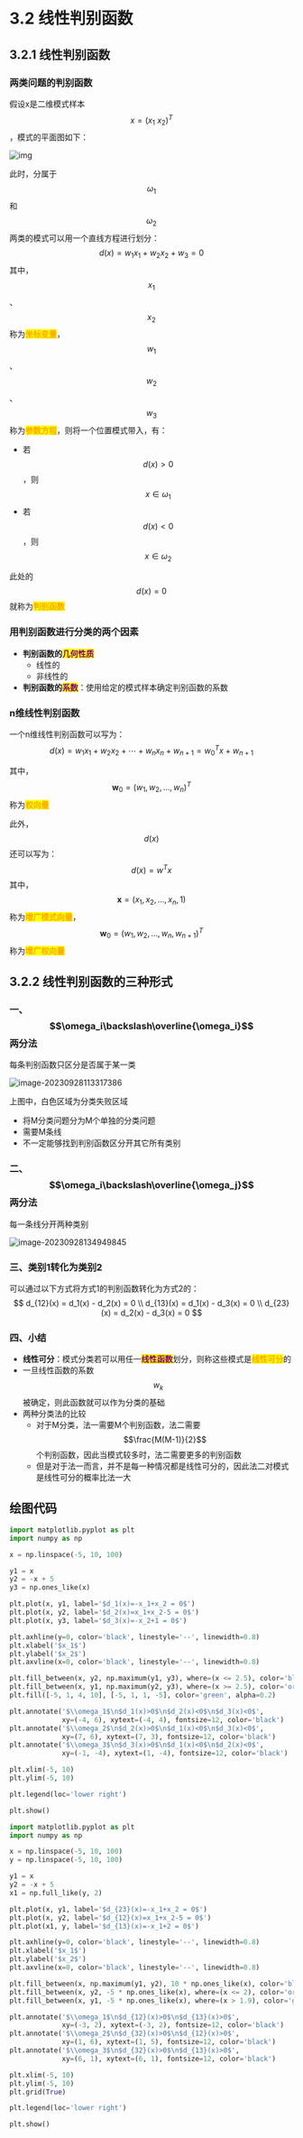 # 3.2 线性判别函数

## 3.2.1 线性判别函数

### 两类问题的判别函数

假设x是二维模式样本$$x=(x_1\ x_2)^T$$，模式的平面图如下：

![img](../.gitbook/assets/3.2.1.jpg)

此时，分属于$$\omega_1$$和$$\omega_2$$两类的模式可以用一个直线方程进行划分：
$$
d(x) = w_1x_1 + w_2x_2 + w_3 = 0
$$
其中，$$x_1$$、$$x_2$$称为<mark style="color:orange;">**坐标变量**</mark>，$$w_1$$、$$w_2$$、$$w_3$$称为<mark style="color:orange;">**参数方程**</mark>，则将一个位置模式带入，有：

- 若$$d(x)>0$$，则$$x\in \omega_1$$
- 若$$d(x)<0$$，则$$x\in \omega_2$$

此处的$$d(x)=0$$就称为<mark style="color:orange;">**判别函数**</mark>



### 用判别函数进行分类的两个因素

- **判别函数的<mark style="color:purple;">几何性质</mark>**
  - 线性的
  - 非线性的
- **判别函数的<mark style="color:purple;">系数</mark>**：使用给定的模式样本确定判别函数的系数





### n维线性判别函数

一个n维线性判别函数可以写为：
$$
d(x)=w_1x_1 + w_2x_2 + \cdots + w_nx_n + w_{n+1} = w_0^Tx + w_{n+1}
$$


其中，$$\boldsymbol{w}_0=(w_1,w_2,\dots,w_n)^T$$称为<mark style="color:orange;">**权向量**</mark>

此外，$$d(x)$$还可以写为：
$$
d(x)=w^Tx
$$
其中，$$\boldsymbol{x}=(x_1,x_2,\dots,x_n,1)$$称为<mark style="color:orange;">**增广模式向量**</mark>，$$\boldsymbol{w}_0=(w_1,w_2,\dots,w_n,w_{n+1})^T$$称为<mark style="color:orange;">**增广权向量**</mark>



## 3.2.2 线性判别函数的三种形式

### 一、$$\omega_i\backslash\overline{\omega_i}$$两分法

每条判别函数只区分是否属于某一类

![image-20230928113317386](../.gitbook/assets/3.2.2.png)

上图中，白色区域为分类失败区域

- 将M分类问题分为M个单独的分类问题
- 需要M条线
- 不一定能够找到判别函数区分开其它所有类别



### 二、$$\omega_i\backslash\overline{\omega_j}$$两分法

每一条线分开两种类别

![image-20230928134949845](../.gitbook/assets/3.2.3.png)



### 三、类别1转化为类别2

可以通过以下方式将方式1的判别函数转化为方式2的：
$$
d_{12}(x) = d_1(x) - d_2(x) = 0
\\
d_{13}(x) = d_1(x) - d_3(x) = 0
\\
d_{23}(x) = d_2(x) - d_3(x) = 0
$$




### 四、小结

- **线性可分**：模式分类若可以用任一<mark style="color:purple;">**线性函数**</mark>划分，则称这些模式是<mark style="color:orange;">**线性可分**</mark>的
- 一旦线性函数的系数$$w_k$$被确定，则此函数就可以作为分类的基础
- 两种分类法的比较
  - 对于M分类，法一需要M个判别函数，法二需要$$\frac{M(M-1)}{2}$$个判别函数，因此当模式较多时，法二需要更多的判别函数
  - 但是对于法一而言，并不是每一种情况都是线性可分的，因此法二对模式是线性可分的概率比法一大

## 绘图代码

```python
import matplotlib.pyplot as plt
import numpy as np

x = np.linspace(-5, 10, 100)

y1 = x
y2 = -x + 5
y3 = np.ones_like(x)

plt.plot(x, y1, label='$d_1(x)=-x_1+x_2 = 0$')
plt.plot(x, y2, label='$d_2(x)=x_1+x_2-5 = 0$')
plt.plot(x, y3, label='$d_3(x)=-x_2+1 = 0$')

plt.axhline(y=0, color='black', linestyle='--', linewidth=0.8)
plt.xlabel('$x_1$')
plt.ylabel('$x_2$')
plt.axvline(x=0, color='black', linestyle='--', linewidth=0.8)

plt.fill_between(x, y2, np.maximum(y1, y3), where=(x <= 2.5), color='blue', alpha=0.2)
plt.fill_between(x, y1, np.maximum(y2, y3), where=(x >= 2.5), color='orange', alpha=0.2)
plt.fill([-5, 1, 4, 10], [-5, 1, 1, -5], color='green', alpha=0.2)

plt.annotate('$\\omega_1$\n$d_1(x)>0$\n$d_2(x)<0$\n$d_3(x)<0$',
             xy=(-4, 6), xytext=(-4, 4), fontsize=12, color='black')
plt.annotate('$\\omega_2$\n$d_2(x)>0$\n$d_1(x)<0$\n$d_3(x)<0$',
             xy=(7, 6), xytext=(7, 3), fontsize=12, color='black')
plt.annotate('$\\omega_3$\n$d_3(x)>0$\n$d_1(x)<0$\n$d_2(x)<0$',
             xy=(-1, -4), xytext=(1, -4), fontsize=12, color='black')

plt.xlim(-5, 10)
plt.ylim(-5, 10)

plt.legend(loc='lower right')

plt.show()
```



```python
import matplotlib.pyplot as plt
import numpy as np

x = np.linspace(-5, 10, 100)
y = np.linspace(-5, 10, 100)

y1 = x
y2 = -x + 5
x1 = np.full_like(y, 2)

plt.plot(x, y1, label='$d_{23}(x)=-x_1+x_2 = 0$')
plt.plot(x, y2, label='$d_{12}(x)=x_1+x_2-5 = 0$')
plt.plot(x1, y, label='$d_{13}(x)=-x_1+2 = 0$')

plt.axhline(y=0, color='black', linestyle='--', linewidth=0.8)
plt.xlabel('$x_1$')
plt.ylabel('$x_2$')
plt.axvline(x=0, color='black', linestyle='--', linewidth=0.8)

plt.fill_between(x, np.maximum(y1, y2), 10 * np.ones_like(x), color='blue', alpha=0.2)
plt.fill_between(x, y2, -5 * np.ones_like(x), where=(x <= 2), color='orange', alpha=0.2)
plt.fill_between(x, y1, -5 * np.ones_like(x), where=(x > 1.9), color='green', alpha=0.2)

plt.annotate('$\\omega_1$\n$d_{12}(x)>0$\n$d_{13}(x)>0$',
             xy=(-3, 2), xytext=(-3, 2), fontsize=12, color='black')
plt.annotate('$\\omega_2$\n$d_{32}(x)>0$\n$d_{12}(x)>0$',
             xy=(1, 6), xytext=(1, 5), fontsize=12, color='black')
plt.annotate('$\\omega_3$\n$d_{32}(x)>0$\n$d_{13}(x)>0$',
             xy=(6, 1), xytext=(6, 1), fontsize=12, color='black')

plt.xlim(-5, 10)
plt.ylim(-5, 10)
plt.grid(True)

plt.legend(loc='lower right')

plt.show()
```

